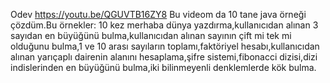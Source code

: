Odev
https://youtu.be/QGUVTB16ZY8
Bu videom da 10 tane java örneği çözdüm.Bu örnekler:
10 kez merhaba dünya yazdırma,kullanıcıdan alınan 3 sayıdan en büyüğünü bulma,kullanıcıdan alınan sayının çift mi tek mi olduğunu bulma,1 ve 10 arası sayıların toplamı,faktöriyel hesabı,kullanıcıdan alınan yarıçaplı dairenin alanını hesaplama,şifre sistemi,fibonacci dizisi,dizi indislerinden en büyüğünü bulma,iki bilinmeyenli denklemlerde kök bulma.

